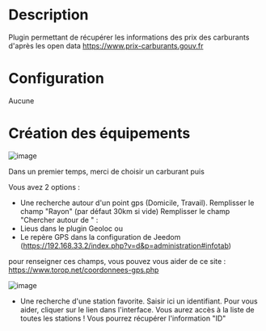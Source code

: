 Description 
===

Plugin permettant de récupérer les informations des prix des carburants d'après les open data https://www.prix-carburants.gouv.fr

Configuration
===
Aucune

Création des équipements
===
![image](https://raw.githubusercontent.com/floman321/prixcarburants/master/docs/fr_FR/Capture1.PNG?raw=true)

Dans un premier temps, merci de choisir un carburant puis

Vous avez 2 options : 
- Une recherche autour d'un point gps (Domicile, Travail).
Remplisser le champ "Rayon" (par défaut 30km si vide)
Remplisser le champ "Chercher autour de " : 
- Lieus dans le plugin Geoloc
ou 
- Le repère GPS dans la configuration de Jeedom
(https://192.168.33.2/index.php?v=d&p=administration#infotab)

pour renseigner ces champs, vous pouvez vous aider de ce site : https://www.torop.net/coordonnees-gps.php 

![image](https://github.com/floman321/prixcarburants/blob/master/docs/fr_FR/Capture2.PNG?raw=true)


- Une recherche d'une station favorite.
Saisir ici un identifiant.
Pour vous aider, cliquer sur le lien dans l'interface.
Vous aurez accès à la liste de toutes les stations ! Vous pourrez récupérer l'information "ID"

